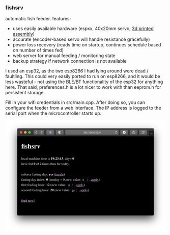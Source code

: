 ### fishsrv

automatic fish feeder. features:
- uses easily available hardware (espxx, 40x20mm servo, [3d printed assembly](https://www.thingiverse.com/thing:2539750))
- accurate (encoder-based servo will handle resistance gracefully)
- power loss recovery (reads time on startup, continues schedule based on number of times fed)
- web server for manual feeding / monitoring state
- backup strategy if network connection is not available

I used an esp32, as the two esp8266 I had lying around were dead / faultling. This could very easily ported to run 
on esp8266, and it would be less wasteful - not using the BLE/BT functionality of the esp32 for anything here. That
said, preferences.h is a lot nicer to work with than eeprom.h for persistent storage.

Fill in your wifi credentials in src/main.cpp. After doing so, you can configure the feeder from a web interface.
The IP address is logged to the serial port when the microcontroller starts up.

![sceenshot](img/screenshot.png)